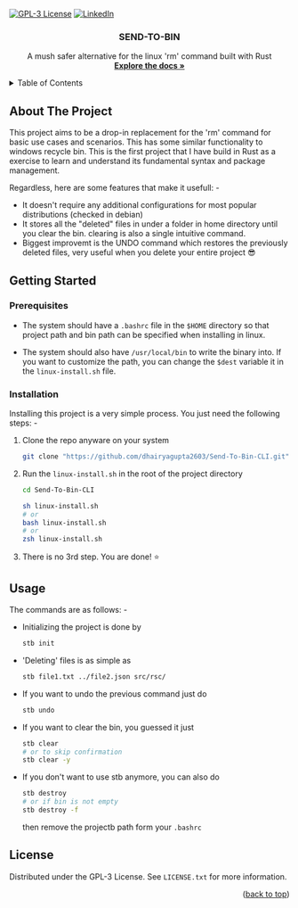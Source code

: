 <a name="readme-top"></a>

[![GPL-3 License][license-shield]][license-url]
[![LinkedIn][linkedin-shield]][linkedin-url]


<!-- PROJECT LOGO -->
<div align="center">
  <h3 align="center">SEND-TO-BIN</h3>

  <p align="center">
    A mush safer alternative for the linux 'rm' command built with Rust
    <br />
    <a href="https://github.com/dhairyagupta2603/Send-To-Bin-CLI"><strong>Explore the docs »</strong></a>
    <br />
  </p>
</div>


<!-- TABLE OF CONTENTS -->
<details>
  <summary>Table of Contents</summary>
  <ol>
    <li>
      <a href="#about-the-project">About The Project</a>
    </li>
    <li>
      <a href="#getting-started">Getting Started</a>
      <ul>
        <li><a href="#prerequisites">Prerequisites</a></li>
        <li><a href="#installation">Installation</a></li>
      </ul>
    </li>
    <li><a href="#usage">Usage</a></li>
    <li><a href="#license">License</a></li>
    
  </ol>
</details>



<!-- ABOUT THE PROJECT -->
## About The Project

This project aims to be a drop-in replacement for the 'rm' command for basic use cases and scenarios. This has some similar functionality to windows recycle bin. This is the first project that I have build in Rust as a exercise to learn and understand its fundamental syntax and package management. 

Regardless, here are some features that make it usefull: -
* It doesn't require any additional configurations for most popular distributions (checked in debian)
* It stores all the "deleted" files in under a folder in home directory until you clear the bin. clearing is also a single intuitive command. 
* Biggest improvemt is the UNDO command which restores the previously deleted files, very useful when you delete your entire project :sunglasses:

<!-- GETTING STARTED -->
## Getting Started
### Prerequisites

* The system should have a ```.bashrc``` file in the ```$HOME``` directory so that project path and bin path can be specified when installing in linux. 

* The system should also have ```/usr/local/bin``` to write the binary into. If you want to customize the path, you can change the ```$dest``` variable it in the ```linux-install.sh``` file.

### Installation

Installing this project is a very simple process. You just need the following steps: -
1. Clone the repo anyware on your system 
    ```sh
    git clone "https://github.com/dhairyagupta2603/Send-To-Bin-CLI.git"
    ```

2. Run the ```linux-install.sh``` in the root of the project directory
   ```sh
   cd Send-To-Bin-CLI

   sh linux-install.sh
   # or
   bash linux-install.sh 
   # or 
   zsh linux-install.sh
   ```
3. There is no 3rd step. You are done! :star: 

<!-- USAGE EXAMPLES -->
## Usage

The commands are as follows: -
* Initializing the project is done by 
  ```sh
  stb init
  ```
* 'Deleting' files is as simple as 
  ```sh
  stb file1.txt ../file2.json src/rsc/ 
  ```
* If you want to undo the previous command just do 
  ```sh
  stb undo
  ```
* If you want to clear the bin, you guessed it just
  ```sh
  stb clear
  # or to skip confirmation
  stb clear -y
  ```
* If you don't want to use stb anymore, you can also do 
  ```sh
  stb destroy
  # or if bin is not empty
  stb destroy -f 
  ```
  then remove the projectb path form your ```.bashrc```

<!-- LICENSE -->
## License

Distributed under the GPL-3 License. See `LICENSE.txt` for more information.

<p align="right">(<a href="#readme-top">back to top</a>)</p>


<!-- MARKDOWN LINKS & IMAGES -->
[license-shield]: https://img.shields.io/badge/LICENSE-GPL-3?style=for-the-badge
[linkedin-shield]: https://img.shields.io/badge/-LinkedIn-black.svg?style=for-the-badge&logo=linkedin&colorB=555
[linkedin-url]: https://www.linkedin.com/in/dhairya-gupta-2603m/
[license-url]: https://github.com/dhairyagupta2603/Send-To-Bin-CLI/blob/main/LICENSE.txt
